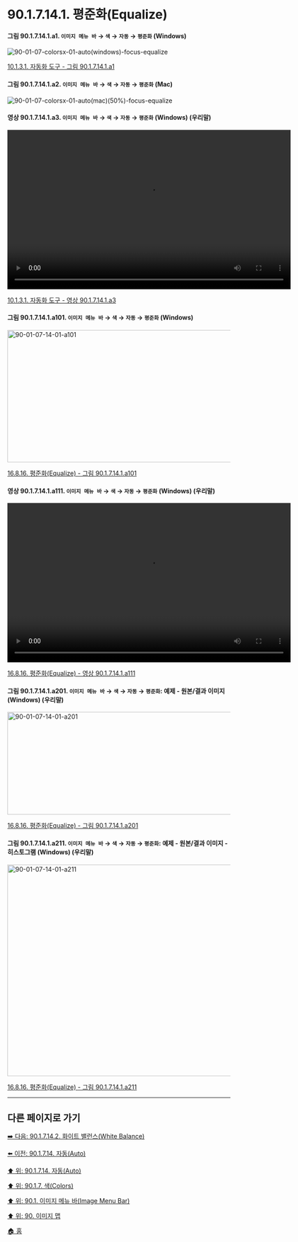 # 90.1.7.14.1. 평준화(Equalize)

<a id="90-01-07-14-01-a1"></a>

#### 그림 90.1.7.14.1.a1. `이미지 메뉴 바` → `색` → `자동` → `평준화` (Windows)
![90-01-07-colorsx-01-auto(windows)-focus-equalize](https://github.com/wonder13662/gimp/assets/15767104/a7ed6ccd-411e-4cef-8d29-a21310798748)

[10.1.3.1. 자동화 도구 - 그림 90.1.7.14.1.a1](./10-01-03-01-automated_tools.md#90-01-07-14-01-a1)

<a id="90-01-07-14-01-a2"></a>

#### 그림 90.1.7.14.1.a2. `이미지 메뉴 바` → `색` → `자동` → `평준화` (Mac)
![90-01-07-colorsx-01-auto(mac)(50%)-focus-equalize](https://github.com/wonder13662/gimp/assets/15767104/a3d8e5c6-ada9-48ff-85ab-93838075c476)

<a id="90-01-07-14-01-a3"></a>

#### 영상 90.1.7.14.1.a3. `이미지 메뉴 바` → `색` → `자동` → `평준화` (Windows) (우리말)
<video controls="controls" width="640" height="360" src="https://github.com/wonder13662/gimp/assets/15767104/7e9fa797-0a96-43e8-9a74-0a2f1909d9ba"></video>

[10.1.3.1. 자동화 도구 - 영상 90.1.7.14.1.a3](./10-01-03-01-automated_tools.md#90-01-07-14-01-a3)

<a id="90-01-07-14-01-a101"></a>

#### 그림 90.1.7.14.1.a101. `이미지 메뉴 바` → `색` → `자동` → `평준화` (Windows)
<img width="556" height="299" alt="90-01-07-14-01-a101" src="https://github.com/user-attachments/assets/1b5dca14-8c4d-4f4d-a195-8d75ba109201" />

[16.8.16. 평준화(Equalize) - 그림 90.1.7.14.1.a101](./16-08-16-equalize.md#90-01-07-14-01-a101)

<a id="90-01-07-14-01-a111"></a>

#### 영상 90.1.7.14.1.a111. `이미지 메뉴 바` → `색` → `자동` → `평준화` (Windows) (우리말)
<video controls="controls" width="640" height="360" src="https://github.com/user-attachments/assets/caf25828-3d0e-4b7f-ac5a-8924c63495b7"></video>

[16.8.16. 평준화(Equalize) - 영상 90.1.7.14.1.a111](./16-08-16-equalize.md#90-01-07-14-01-a111)

<a id="90-01-07-14-01-a201"></a>

#### 그림 90.1.7.14.1.a201. `이미지 메뉴 바` → `색` → `자동` → `평준화`: 예제 - 원본/결과 이미지 (Windows) (우리말)
<img width="640" height="232" alt="90-01-07-14-01-a201" src="https://github.com/user-attachments/assets/31a331d2-1366-4469-ab62-97c7f052d186" />

[16.8.16. 평준화(Equalize) - 그림 90.1.7.14.1.a201](./16-08-16-equalize.md#90-01-07-14-01-a201)

<a id="90-01-07-14-01-a211"></a>

#### 그림 90.1.7.14.1.a211. `이미지 메뉴 바` → `색` → `자동` → `평준화`: 예제 - 원본/결과 이미지 - 히스토그램 (Windows) (우리말)
<img width="800" height="478" alt="90-01-07-14-01-a211" src="https://github.com/user-attachments/assets/83320837-5904-4483-85fe-259baa06bdab" />

[16.8.16. 평준화(Equalize) - 그림 90.1.7.14.1.a211](./16-08-16-equalize.md#90-01-07-14-01-a211)


***

## 다른 페이지로 가기

[➡️ 다음: 90.1.7.14.2. 화이트 밸런스(White Balance)](./90-01-07-14-02-white_balance.md)

[⬅️ 이전: 90.1.7.14. 자동(Auto)](./90-01-07-14-00-auto.md)

[⬆️ 위: 90.1.7.14. 자동(Auto)](./90-01-07-14-00-auto.md)

[⬆️ 위: 90.1.7. 색(Colors)](./90-01-07-00-colors.md)

[⬆️ 위: 90.1. 이미지 메뉴 바(Image Menu Bar)](./90-01-00-image-menu-bar.md)

[⬆️ 위: 90. 이미지 맵](./90-00-image-map.md)

[🏠 홈](./00-home.md)
